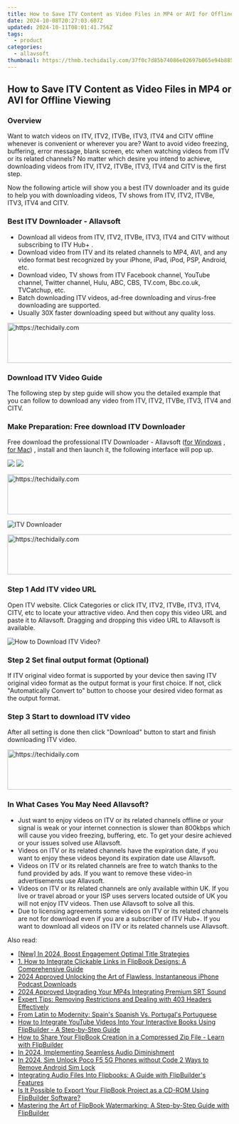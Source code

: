 ```yaml
---
title: How to Save ITV Content as Video Files in MP4 or AVI for Offline Viewing
date: 2024-10-08T20:27:03.607Z
updated: 2024-10-11T08:01:41.756Z
tags:
  - product
categories:
  - allavsoft
thumbnail: https://thmb.techidaily.com/37f0c7d85b74086e02697b065e94b8850d62fdad30482eb61cfe64caa3b5caa7.jpg
---
```


## How to Save ITV Content as Video Files in MP4 or AVI for Offline Viewing

### Overview

Want to watch videos on ITV, ITV2, ITVBe, ITV3, ITV4 and CITV offline whenever is convenient or wherever you are? Want to avoid video freezing, buffering, error message, blank screen, etc when watching videos from ITV or its related channels? No matter which desire you intend to achieve, downloading videos from ITV, ITV2, ITVBe, ITV3, ITV4 and CITV is the first step.

Now the following article will show you a best ITV downloader and its guide to help you with downloading videos, TV shows from ITV, ITV2, ITVBe, ITV3, ITV4 and CITV.

### Best ITV Downloader - Allavsoft

* Download all videos from ITV, ITV2, ITVBe, ITV3, ITV4 and CITV without subscribing to ITV Hub+ .
* Download video from ITV and its related channels to MP4, AVI, and any video format best recognized by your iPhone, iPad, iPod, PSP, Android, etc.
* Download video, TV shows from ITV Facebook channel, YouTube channel, Twitter channel, Hulu, ABC, CBS, TV.com, Bbc.co.uk, TVCatchup, etc.
* Batch downloading ITV videos, ad-free downloading and virus-free downloading are supported.
* Usually 30X faster downloading speed but without any quality loss.

<!-- affiliate ads begin -->
<a href="https://unicoeye.pxf.io/c/5597632/2148773/18498" target="_top" id="2148773">
  <img src="//a.impactradius-go.com/display-ad/18498-2148773" border="0" alt="https://techidaily.com" width="728" height="90"/>
</a>
<img height="0" width="0" src="https://unicoeye.pxf.io/i/5597632/2148773/18498" style="position:absolute;visibility:hidden;" border="0" />
<!-- affiliate ads end -->

### Download ITV Video Guide

The following step by step guide will show you the detailed example that you can follow to download any video from ITV, ITV2, ITVBe, ITV3, ITV4 and CITV.

### Make Preparation: Free download ITV Downloader

Free download the professional ITV Downloader - Allavsoft ([for Windows](https://tools.techidaily.com/allavsoft/products/) , [for Mac](https://tools.techidaily.com/allavsoft/products/)) , install and then launch it, the following interface will pop up.

[![](https://www.allavsoft.com/how-to/../images/how-to/free-download-win.jpg)](https://tools.techidaily.com/allavsoft/products/) [![](https://www.allavsoft.com/how-to/../images/how-to/free-download-mac.jpg)](https://tools.techidaily.com/allavsoft/products/)

<!-- affiliate ads begin -->
<a href="https://appsumo.8odi.net/c/5597632/2144284/7443" target="_top" id="2144284">
  <img src="//a.impactradius-go.com/display-ad/7443-2144284" border="0" alt="https://techidaily.com" width="728" height="90"/>
</a>
<img height="0" width="0" src="https://appsumo.8odi.net/i/5597632/2144284/7443" style="position:absolute;visibility:hidden;" border="0" />
<!-- affiliate ads end -->

![ITV Downloader](https://www.allavsoft.com/how-to/../images/allavsoft/screen-shot-600.jpg)

<!-- affiliate ads begin -->
<a href="https://ephamedtechinc.pxf.io/c/5597632/2137218/26400" target="_top" id="2137218">
  <img src="//a.impactradius-go.com/display-ad/26400-2137218" border="0" alt="https://techidaily.com" width="728" height="90"/>
</a>
<img height="0" width="0" src="https://ephamedtechinc.pxf.io/i/5597632/2137218/26400" style="position:absolute;visibility:hidden;" border="0" />
<!-- affiliate ads end -->

### Step 1 Add ITV video URL

Open ITV website. Click Categories or click ITV, ITV2, ITVBe, ITV3, ITV4, CITV, etc to locate your attractive video. And then copy this video URL and paste it to Allavsoft. Dragging and dropping this video URL to Allavsoft is available.

![How to Download ITV Video?](https://www.allavsoft.com/how-to/../images/how-to/download-rtmp-video/download-rtmp-video.jpg)

### Step 2 Set final output format (Optional)

If ITV original video format is supported by your device then saving ITV original video format as the output format is your first choice. If not, click "Automatically Convert to" button to choose your desired video format as the output format.

### Step 3 Start to download ITV video

After all setting is done then click "Download" button to start and finish downloading ITV video.

<!-- affiliate ads begin -->
<a href="https://appsumo.8odi.net/c/5597632/2105882/7443" target="_top" id="2105882">
  <img src="//a.impactradius-go.com/display-ad/7443-2105882" border="0" alt="https://techidaily.com" width="728" height="90"/>
</a>
<img height="0" width="0" src="https://appsumo.8odi.net/i/5597632/2105882/7443" style="position:absolute;visibility:hidden;" border="0" />
<!-- affiliate ads end -->

### In What Cases You May Need Allavsoft?

* Just want to enjoy videos on ITV or its related channels offline or your signal is weak or your internet connection is slower than 800kbps which will cause you video freezing, buffering, etc. To get your desire achieved or your issues solved use Allavsoft.
* Videos on ITV or its related channels have the expiration date, if you want to enjoy these videos beyond its expiration date use Allavsoft.
* Videos on ITV or its related channels are free to watch thanks to the fund provided by ads. If you want to remove these video-in advertisements use Allavsoft.
* Videos on ITV or its related channels are only available within UK. If you live or travel abroad or your ISP uses servers located outside of UK you will not enjoy ITV videos. Then use Allavsoft to solve all this.
* Due to licensing agreements some videos on ITV or its related channels are not for download even if you are a subscriber of ITV Hub+. If you want to download all videos on ITV or its related channels use Allavsoft.

<ins class="adsbygoogle"
     style="display:block"
     data-ad-format="autorelaxed"
     data-ad-client="ca-pub-7571918770474297"
     data-ad-slot="1223367746"></ins>

<ins class="adsbygoogle"
     style="display:block"
     data-ad-client="ca-pub-7571918770474297"
     data-ad-slot="8358498916"
     data-ad-format="auto"
     data-full-width-responsive="true"></ins>

<span class="atpl-alsoreadstyle">Also read:</span>
<div><ul>
<li><a href="https://fox-info.techidaily.com/new-in-2024-boost-engagement-optimal-title-strategies/"><u>[New] In 2024, Boost Engagement Optimal Title Strategies</u></a></li>
<li><a href="https://discover-cheats.techidaily.com/1-how-to-integrate-clickable-links-in-flipbook-designs-a-comprehensive-guide/"><u>1. How to Integrate Clickable Links in FlipBook Designs: A Comprehensive Guide</u></a></li>
<li><a href="https://some-tips.techidaily.com/2024-approved-unlocking-the-art-of-flawless-instantaneous-iphone-podcast-downloads/"><u>2024 Approved Unlocking the Art of Flawless, Instantaneous iPhone Podcast Downloads</u></a></li>
<li><a href="https://some-skills.techidaily.com/2024-approved-upgrading-your-mp4s-integrating-premium-srt-sound/"><u>2024 Approved Upgrading Your MP4s Integrating Premium SRT Sound</u></a></li>
<li><a href="https://common-error.techidaily.com/expert-tips-removing-restrictions-and-dealing-with-403-headers-effectively/"><u>Expert Tips: Removing Restrictions and Dealing with 403 Headers Effectively</u></a></li>
<li><a href="https://mondly-stories.techidaily.com/from-latin-to-modernity-spains-spanish-vs-portugals-portuguese/"><u>From Latin to Modernity: Spain's Spanish Vs. Portugal's Portuguese</u></a></li>
<li><a href="https://discover-cheats.techidaily.com/how-to-integrate-youtube-videos-into-your-interactive-books-using-flipbuilder-a-step-by-step-guide/"><u>How to Integrate YouTube Videos Into Your Interactive Books Using FlipBuilder - A Step-by-Step Guide</u></a></li>
<li><a href="https://discover-cheats.techidaily.com/how-to-share-your-flipbook-creation-in-a-compressed-zip-file-learn-with-flipbuilder/"><u>How to Share Your FlipBook Creation in a Compressed Zip File - Learn with FlipBuilder</u></a></li>
<li><a href="https://some-knowledge.techidaily.com/in-2024-implementing-seamless-audio-diminishment/"><u>In 2024, Implementing Seamless Audio Diminishment</u></a></li>
<li><a href="https://sim-unlock.techidaily.com/in-2024-sim-unlock-poco-f5-5g-phones-without-code-2-ways-to-remove-android-sim-lock-by-drfone-android/"><u>In 2024, Sim Unlock Poco F5 5G Phones without Code 2 Ways to Remove Android Sim Lock</u></a></li>
<li><a href="https://discover-cheats.techidaily.com/integrating-audio-files-into-flipbooks-a-guide-with-flipbuilders-features/"><u>Integrating Audio Files Into Flipbooks: A Guide with FlipBuilder's Features</u></a></li>
<li><a href="https://discover-cheats.techidaily.com/is-it-possible-to-export-your-flipbook-project-as-a-cd-rom-using-flipbuilder-software/"><u>Is It Possible to Export Your FlipBook Project as a CD-ROM Using FlipBuilder Software?</u></a></li>
<li><a href="https://discover-cheats.techidaily.com/mastering-the-art-of-flipbook-watermarking-a-step-by-step-guide-with-flipbuilder/"><u>Mastering the Art of FlipBook Watermarking: A Step-by-Step Guide with FlipBuilder</u></a></li>
</ul></div>

